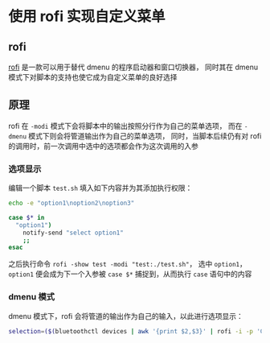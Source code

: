 # 使用 rofi 实现自定义菜单

## rofi

[rofi](https://github.com/davatorium/rofi) 是一款可以用于替代 dmenu 的程序启动器和窗口切换器，
同时其在 dmenu 模式下对脚本的支持也使它成为自定义菜单的良好选择

## 原理

rofi 在 `-modi` 模式下会将脚本中的输出按照分行作为自己的菜单选项，
而在 `-dmenu` 模式下则会将管道输出作为自己的菜单选项，
同时，当脚本后续仍有对 rofi 的调用时，前一次调用中选中的选项都会作为这次调用的入参

### 选项显示

编辑一个脚本 `test.sh` 填入如下内容并为其添加执行权限：

```bash
echo -e "option1\noption2\noption3"

case $* in
  "option1")
    notify-send "select option1"
    ;;
esac
```

之后执行命令 `rofi -show test -modi "test:./test.sh"`，
选中 `option1`，`option1` 便会成为下一个入参被 `case $*` 捕捉到，从而执行 `case` 语句中的内容

### dmenu 模式

dmenu 模式下，rofi 会将管道的输出作为自己的输入，以此进行选项显示：

```bash
selection=($(bluetoothctl devices | awk '{print $2,$3}' | rofi -i -p 'Connect:' -dmenu))
```
